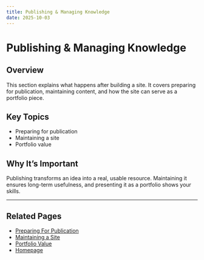 ```yaml
---
title: Publishing & Managing Knowledge
date: 2025-10-03
---
```

# Publishing & Managing Knowledge

## Overview
This section explains what happens after building a site. It covers preparing for publication, maintaining content, and how the site can serve as a portfolio piece.

## Key Topics
- Preparing for publication  
- Maintaining a site  
- Portfolio value  

## Why It’s Important
Publishing transforms an idea into a real, usable resource. Maintaining it ensures long-term usefulness, and presenting it as a portfolio shows your skills.

---
## Related Pages
- [Preparing For Publication](publishing-managing-knowledge/page19.md)
- [Maintaining a Site](publishing-managing-knowledge/page20.md)
- [Portfolio Value](publishing-managing-knowledge/page21.md)
- [Homepage](../index.md)